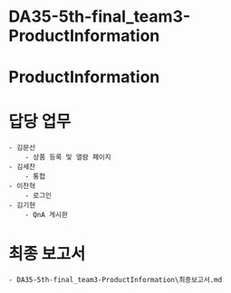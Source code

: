 # DA35-5th-final_team3-ProductInformation

# ProductInformation
# 답당 업무
    - 김문선
        - 상품 등록 및 열람 페이지
    - 김세찬
        - 통합
    - 이찬혁
        - 로그인
    - 김기현
        - QnA 게시판



# 최종 보고서
    - DA35-5th-final_team3-ProductInformation\최종보고서.md
